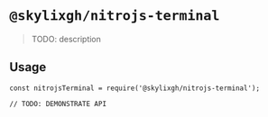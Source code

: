 # `@skylixgh/nitrojs-terminal`

> TODO: description

## Usage

```
const nitrojsTerminal = require('@skylixgh/nitrojs-terminal');

// TODO: DEMONSTRATE API
```
